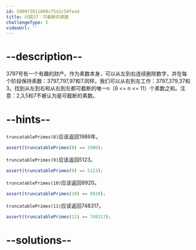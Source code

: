 ```yaml
---
id: 5900f3911000cf542c50fea4
title: 问题37：可截断的素数
challengeType: 5
videoUrl: ''
---
```


# --description--

3797号有一个有趣的财产。作为素数本身，可以从左到右连续删除数字，并在每个阶段保持素数：3797,797,97和7.同样，我们可以从右到左工作：3797,379,37和3。找到从左到右和从右到左都可截断的唯一n（8 &lt;= n &lt;= 11）个素数之和。注意：2,3,5和7不被认为是可截断的素数。

# --hints--

`truncatablePrimes(8)`应该返回1986年。

```js
assert(truncatablePrimes(8) == 1986);
```

`truncatablePrimes(9)`应该返回5123。

```js
assert(truncatablePrimes(9) == 5123);
```

`truncatablePrimes(10)`应该返回8920。

```js
assert(truncatablePrimes(10) == 8920);
```

`truncatablePrimes(11)`应该返回748317。

```js
assert(truncatablePrimes(11) == 748317);
```

# --solutions--

